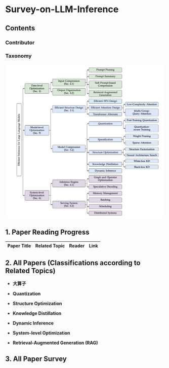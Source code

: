 # Survey-on-LLM-Inference

## Contents

### Contributor

### Taxonomy

![Taxonomy of Efficient LLM Inference](https://github.com/LihaoYin/Survey-on-LLM-Inference/blob/main/Images/Taxonomy.png)

## 1. Paper Reading Progress

| Paper Title | Related Topic | Reader | Link |
| :-------------------------------------------------------------| :-------- | :-------- | :--------|


## 2. All Papers (Classifications according to Related Topics)
- **大算子**

- **Quantization**

- **Structure Optimization**

- **Knowledge Distillation**

- **Dynamic Inference**

- **System-level Optimization**

- **Retrieval-Augmented Generation (RAG)**


## 3. All Paper Survey
